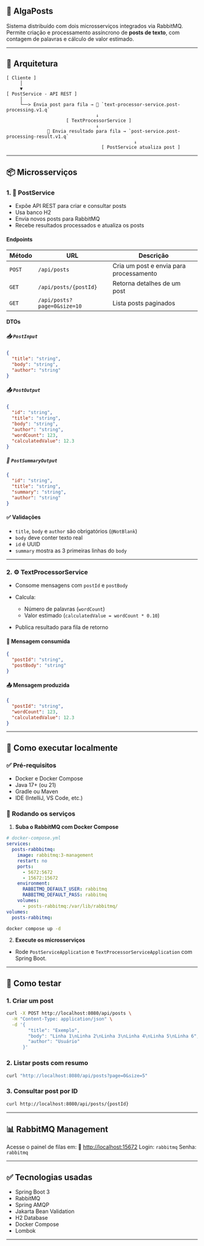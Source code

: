 
## 📘 AlgaPosts

Sistema distribuído com dois microsserviços integrados via RabbitMQ. Permite criação e processamento assíncrono de **posts de texto**, com contagem de palavras e cálculo de valor estimado.

---

## 🧩 Arquitetura

```
[ Cliente ]
     │
     ▼
[ PostService - API REST ]
     │
     └──> Envia post para fila → 📨 `text-processor-service.post-processing.v1.q`
                                 ↓
                      [ TextProcessorService ]
                                 ↓
               📨 Envia resultado para fila → `post-service.post-processing-result.v1.q`
                                               ↓
                                   [ PostService atualiza post ]
```

---

## 📦 Microsserviços

### 1. 🧾 **PostService**

* Expõe API REST para criar e consultar posts
* Usa banco H2
* Envia novos posts para RabbitMQ
* Recebe resultados processados e atualiza os posts

#### Endpoints

| Método | URL                         | Descrição                               |
| ------ | --------------------------- | --------------------------------------- |
| `POST` | `/api/posts`                | Cria um post e envia para processamento |
| `GET`  | `/api/posts/{postId}`       | Retorna detalhes de um post             |
| `GET`  | `/api/posts?page=0&size=10` | Lista posts paginados                   |

#### DTOs

##### 📥 `PostInput`

```json
{
  "title": "string",
  "body": "string",
  "author": "string"
}
```

##### 📤 `PostOutput`

```json
{
  "id": "string",
  "title": "string",
  "body": "string",
  "author": "string",
  "wordCount": 123,
  "calculatedValue": 12.3
}
```

##### 📃 `PostSummaryOutput`

```json
{
  "id": "string",
  "title": "string",
  "summary": "string",
  "author": "string"
}
```

#### ✅ Validações

* `title`, `body` e `author` são obrigatórios (`@NotBlank`)
* `body` deve conter texto real
* `id` é UUID
* `summary` mostra as 3 primeiras linhas do `body`

---

### 2. ⚙️ **TextProcessorService**

* Consome mensagens com `postId` e `postBody`
* Calcula:

    * Número de palavras (`wordCount`)
    * Valor estimado (`calculatedValue = wordCount * 0.10`)
* Publica resultado para fila de retorno

#### 📩 Mensagem consumida

```json
{
  "postId": "string",
  "postBody": "string"
}
```

#### 📤 Mensagem produzida

```json
{
  "postId": "string",
  "wordCount": 123,
  "calculatedValue": 12.3
}
```

---

## 🐳 Como executar localmente

### ✅ Pré-requisitos

* Docker e Docker Compose
* Java 17+ (ou 21)
* Gradle ou Maven
* IDE (IntelliJ, VS Code, etc.)

### 🧪 Rodando os serviços

1. **Suba o RabbitMQ com Docker Compose**

```yaml
# docker-compose.yml
services:
  posts-rabbbitmq:
    image: rabbitmq:3-management
    restart: no
    ports:
      - 5672:5672
      - 15672:15672
    environment:
      RABBITMQ_DEFAULT_USER: rabbitmq
      RABBITMQ_DEFAULT_PASS: rabbitmq
    volumes:
      - posts-rabbitmq:/var/lib/rabbitmq/
volumes:
  posts-rabbitmq:
```

```bash
docker compose up -d
```

2. **Execute os microsserviços**

* Rode `PostServiceApplication` e `TextProcessorServiceApplication` com Spring Boot.

---

## 🧪 Como testar

### 1. Criar um post

```bash
curl -X POST http://localhost:8080/api/posts \
  -H "Content-Type: application/json" \
  -d '{
        "title": "Exemplo",
        "body": "Linha 1\nLinha 2\nLinha 3\nLinha 4\nLinha 5\nLinha 6",
        "author": "Usuário"
      }'
```

### 2. Listar posts com resumo

```bash
curl "http://localhost:8080/api/posts?page=0&size=5"
```

### 3. Consultar post por ID

```bash
curl http://localhost:8080/api/posts/{postId}
```

---

## 📊 RabbitMQ Management

Acesse o painel de filas em:
🔗 [http://localhost:15672](http://localhost:15672)
Login: `rabbitmq`
Senha: `rabbitmq`

---

## ✅ Tecnologias usadas

* Spring Boot 3
* RabbitMQ
* Spring AMQP
* Jakarta Bean Validation
* H2 Database
* Docker Compose
* Lombok

---
